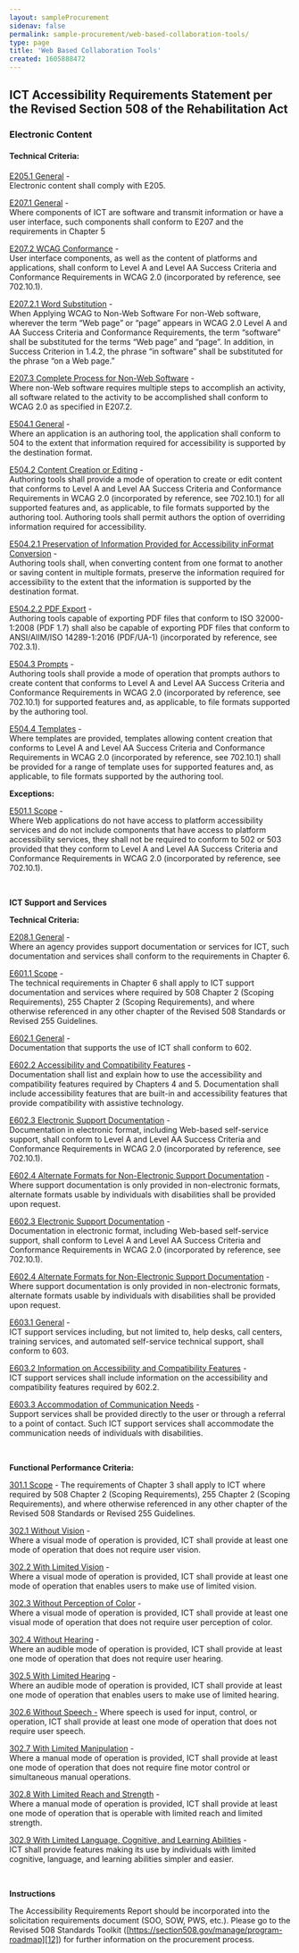 ```yaml
---
layout: sampleProcurement 
sidenav: false 
permalink: sample-procurement/web-based-collaboration-tools/
type: page
title: 'Web Based Collaboration Tools'
created: 1605888472
---
```


## ICT Accessibility Requirements Statement per the Revised Section 508 of the Rehabilitation Act

### Electronic Content

#### Technical Criteria:

[E205.1&nbsp;General][1] -  
Electronic content shall comply with E205.

[E207.1&nbsp;General][2] -  
Where components of ICT are software and transmit information or have a user interface, such components shall conform to E207 and the requirements in Chapter 5

[E207.2&nbsp;WCAG Conformance][2] -  
User interface components, as well as the content of platforms and applications, shall conform to Level A and Level AA Success Criteria and Conformance Requirements in WCAG 2.0 (incorporated by reference, see 702.10.1).

[E207.2.1&nbsp;Word Substitution][2] -  
When Applying WCAG to Non-Web Software For non-Web software, wherever the term “Web page” or “page” appears in WCAG 2.0 Level A and AA Success Criteria and Conformance Requirements, the term “software” shall be substituted for the terms “Web page” and “page”. In addition, in Success Criterion in 1.4.2, the phrase “in software” shall be substituted for the phrase “on a Web page.”

[E207.3&nbsp;Complete Process for Non-Web Software][2] -  
Where non-Web software requires multiple steps to accomplish an activity, all software related to the activity to be accomplished shall conform to WCAG 2.0 as specified in E207.2.

[E504.1&nbsp;General][3] -  
Where an application is an authoring tool, the application shall conform to 504 to the extent that information required for accessibility is supported by the destination format.

[E504.2&nbsp;Content Creation or Editing][3] -  
Authoring tools shall provide a mode of operation to create or edit content that conforms to Level A and Level AA Success Criteria and Conformance Requirements in WCAG 2.0 (incorporated by reference, see 702.10.1) for all supported features and, as applicable, to file formats supported by the authoring tool. Authoring tools shall permit authors the option of overriding information required for accessibility.

[E504.2.1&nbsp;Preservation of Information Provided for Accessibility inFormat Conversion][3] -  
Authoring tools shall, when converting content from one format to another or saving content in multiple formats, preserve the information required for accessibility to the extent that the information is supported by the destination format.

[E504.2.2&nbsp;PDF Export][4] -  
Authoring tools capable of exporting PDF files that conform to ISO 32000-1:2008 (PDF 1.7) shall also be capable of exporting PDF files that conform to ANSI/AIIM/ISO 14289-1:2016 (PDF/UA-1) (incorporated by reference, see 702.3.1).

[E504.3&nbsp;Prompts][4] -  
Authoring tools shall provide a mode of operation that prompts authors to create content that conforms to Level A and Level AA Success Criteria and Conformance Requirements in WCAG 2.0 (incorporated by reference, see 702.10.1) for supported features and, as applicable, to file formats supported by the authoring tool.

[E504.4&nbsp;Templates][4] -  
Where templates are provided, templates allowing content creation that conforms to Level A and Level AA Success Criteria and Conformance Requirements in WCAG 2.0 (incorporated by reference, see 702.10.1) shall be provided for a range of template uses for supported features and, as applicable, to file formats supported by the authoring tool.

**Exceptions:**

[E501.1&nbsp;Scope][5] -  
Where Web applications do not have access to platform accessibility services and do not include components that have access to platform accessibility services, they shall not be required to conform to 502 or 503 provided that they conform to Level A and Level AA Success Criteria and Conformance Requirements in WCAG 2.0 (incorporated by reference, see 702.10.1).

&nbsp;

**ICT Support and Services**

**Technical Criteria:**

[E208.1&nbsp;General][6] -  
Where an agency provides support documentation or services for ICT, such documentation and services shall conform to the requirements in Chapter 6.

[E601.1&nbsp;Scope][6] -  
The technical requirements in Chapter 6 shall apply to ICT support documentation and services where required by 508 Chapter 2 (Scoping Requirements), 255 Chapter 2 (Scoping Requirements), and where otherwise referenced in any other chapter of the Revised 508 Standards or Revised 255 Guidelines.

[E602.1&nbsp;General][7] -  
Documentation that supports the use of ICT shall conform to 602.

[E602.2&nbsp;Accessibility and Compatibility Features][7] -  
Documentation shall list and explain how to use the accessibility and compatibility features required by Chapters 4 and 5. Documentation shall include accessibility features that are built-in and accessibility features that provide compatibility with assistive technology.

[E602.3&nbsp;Electronic Support Documentation][8] -  
Documentation in electronic format, including Web-based self-service support, shall conform to Level A and Level AA Success Criteria and Conformance Requirements in WCAG 2.0 (incorporated by reference, see 702.10.1).

[E602.4&nbsp;Alternate Formats for Non-Electronic Support Documentation][7] -  
Where support documentation is only provided in non-electronic formats, alternate formats usable by individuals with disabilities shall be provided upon request.

[E602.3&nbsp;Electronic Support Documentation][8] -  
Documentation in electronic format, including Web-based self-service support, shall conform to Level A and Level AA Success Criteria and Conformance Requirements in WCAG 2.0 (incorporated by reference, see 702.10.1).

[E602.4&nbsp;Alternate Formats for Non-Electronic Support Documentation][7] -  
Where support documentation is only provided in non-electronic formats, alternate formats usable by individuals with disabilities shall be provided upon request.

[E603.1&nbsp;General][9] -  
ICT support services including, but not limited to, help desks, call centers, training services, and automated self-service technical support, shall conform to 603.

[E603.2&nbsp;Information on Accessibility and Compatibility Features][9] -  
ICT support services shall include information on the accessibility and compatibility features required by 602.2.

[E603.3&nbsp;Accommodation of Communication Needs][9] -  
Support services shall be provided directly to the user or through a referral to a point of contact. Such ICT support services shall accommodate the communication needs of individuals with disabilities.

&nbsp;

**Functional Performance Criteria:**

[301.1&nbsp;Scope][10] - The requirements of Chapter 3 shall apply to ICT where required by 508 Chapter 2 (Scoping Requirements), 255 Chapter 2 (Scoping Requirements), and where otherwise referenced in any other chapter of the Revised 508 Standards or Revised 255 Guidelines.

[302.1&nbsp;Without Vision][11] -  
Where a visual mode of operation is provided, ICT shall provide at least one mode of operation that does not require user vision.

[302.2&nbsp;With Limited Vision][11] -  
Where a visual mode of operation is provided, ICT shall provide at least one mode of operation that enables users to make use of limited vision.

[302.3&nbsp;Without Perception of Color][11] -  
Where a visual mode of operation is provided, ICT shall provide at least one visual mode of operation that does not require user perception of color.

[302.4&nbsp;Without Hearing][11] -  
Where an audible mode of operation is provided, ICT shall provide at least one mode of operation that does not require user hearing.

[302.5&nbsp;With Limited Hearing][11] -  
Where an audible mode of operation is provided, ICT shall provide at least one mode of operation that enables users to make use of limited hearing.

[302.6&nbsp;Without Speech -][11] Where speech is used for input, control, or operation, ICT shall provide at least one mode of operation that does not require user speech.

[302.7&nbsp;With Limited Manipulation][11] -  
Where a manual mode of operation is provided, ICT shall provide at least one mode of operation that does not require fine motor control or simultaneous manual operations.

[302.8&nbsp;With Limited Reach and Strength][11] -  
Where a manual mode of operation is provided, ICT shall provide at least one mode of operation that is operable with limited reach and limited strength.

[302.9&nbsp;With Limited Language, Cognitive, and Learning Abilities][11] -  
ICT shall provide features making its use by individuals with limited cognitive, language, and learning abilities simpler and easier.

&nbsp;

**Instructions**

The Accessibility Requirements Report should be incorporated into the solicitation requirements document (SOO, SOW, PWS, etc.). Please go to the Revised 508 Standards Toolkit ([https://section508.gov/manage/program-roadmap][12]) for further information on the procurement process.

 [1]: {{site.baseurl}}/ict-accessibility#e205_1_general
 [2]: {{site.baseurl}}/ict-accessibility#e207_1__e207_2__e207_2_1__e207_3
 [3]: {{site.baseurl}}/ict-accessibility#e504_1__e504_2__e504_2_1
 [4]: {{site.baseurl}}/ict-accessibility#e504_2_2__e504_3__e504_4
 [5]: {{site.baseurl}}/ict-accessibility#e501_1_scope_exception
 [6]: {{site.baseurl}}/ict-accessibility#e208_1_general
 [7]: {{site.baseurl}}/ict-accessibility#e602_1_general
 [8]: {{site.baseurl}}/ict-accessibility#e602_3__e602_4
 [9]: {{site.baseurl}}/ict-accessibility#e603_1__e603_2__e603_3
 [10]: {{site.baseurl}}/ict-accessibility#e301_1
 [11]: {{site.baseurl}}/ict-accessibility#e302_1
 [12]: {{site.baseurl}}/manage/program-roadmap
